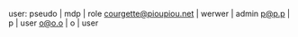 user:
pseudo                 | mdp    | role
courgette@pioupiou.net | werwer | admin
p@p.p                  | p      | user
o@o.o                  | o      | user
